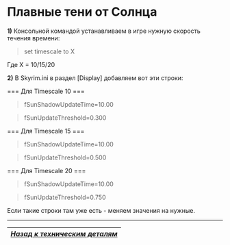 # Плавные тени от Солнца

**1)** Консольной командой устанавливаем в игре нужную скорость течения времени:

> set timescale to X

Где X = 10/15/20

**2)** В Skyrim.ini в раздел [Display] добавляем вот эти строки:

=== Для Timescale 10 ===

> fSunShadowUpdateTime=10.00

> fSunUpdateThreshold=0.300

=== Для Timescale 15 ===

> fSunShadowUpdateTime=10.00

> fSunUpdateThreshold=0.500

=== Для Timescale 20 ===

> fSunShadowUpdateTime=10.00

> fSunUpdateThreshold=0.750

Если такие строки там уже есть - меняем значения на нужные.

------

|[*Назад к техническим деталям*](../01_For_Beginners/03_Технические_детали.md)|
|:---:|
